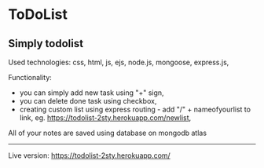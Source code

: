 # ToDoList
Simply todolist
---
Used technologies:
css, html, js, ejs, node.js, mongoose, express.js,

Functionality:
- you can simply add new task using "+" sign,
- you can delete done task using checkbox,
- creating custom list using express routing - add "/" + nameofyourlist to link,
eg. https://todolist-2sty.herokuapp.com/newlist,

All of your notes are saved using database on mongodb atlas

---

Live version: https://todolist-2sty.herokuapp.com/
